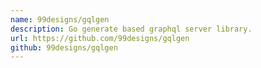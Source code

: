 ```yaml
---
name: 99designs/gqlgen
description: Go generate based graphql server library.
url: https://github.com/99designs/gqlgen
github: 99designs/gqlgen
---
```



